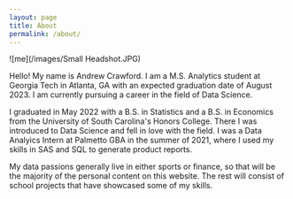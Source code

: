 ```yaml
---
layout: page
title: About
permalink: /about/
---
```

![me](/images/Small Headshot.JPG)

Hello! My name is Andrew Crawford. I am a M.S. Analytics student at Georgia Tech in Atlanta, GA with an expected graduation date of August 2023. I am currently pursuing a career in the field of Data Science. 

I graduated in May 2022 with a B.S. in Statistics and a B.S. in Economics from the University of South Carolina's Honors College. There I was introduced to Data Science and fell in love with the field. I was a Data Analyics Intern at Palmetto GBA in the summer of 2021, where I used my skills in SAS and SQL to generate product reports. 

My data passions generally live in either sports or finance, so that will be the majority of the personal content on this website. The rest will consist of school projects that have showcased some of my skills. 
